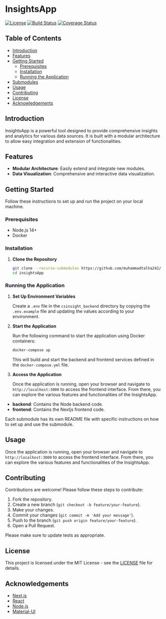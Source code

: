 # InsightsApp

[![License](https://img.shields.io/github/license/muhammadtalha242/insightsApp)](LICENSE)
[![Build Status](https://img.shields.io/github/actions/workflow/status/muhammadtalha242/insightsApp/build.yml)](https://github.com/muhammadtalha242/insightsApp/actions)
[![Coverage Status](https://img.shields.io/codecov/c/github/muhammadtalha242/insightsApp)](https://codecov.io/gh/muhammadtalha242/insightsApp)

## Table of Contents

- [Introduction](#introduction)
- [Features](#features)
- [Getting Started](#getting-started)
  - [Prerequisites](#prerequisites)
  - [Installation](#installation)
  - [Running the Application](#running-the-application)
- [Submodules](#submodules)
- [Usage](#usage)
- [Contributing](#contributing)
- [License](#license)
- [Acknowledgements](#acknowledgements)

## Introduction

InsightsApp is a powerful tool designed to provide comprehensive insights and analytics for various data sources. It is built with a modular architecture to allow easy integration and extension of functionalities.

## Features

- **Modular Architecture**: Easily extend and integrate new modules.
- **Data Visualization**: Comprehensive and interactive data visualization.

## Getting Started

Follow these instructions to set up and run the project on your local machine.

### Prerequisites

- Node.js 14+
- Docker

### Installation

1. **Clone the Repository**

    ```bash
    git clone --recurse-submodules https://github.com/muhammadtalha242/insightsApp.git
    cd insightsApp
    ```

### Running the Application

1. **Set Up Environment Variables**

    Create a `.env` file in the `csinsight_backend` directory by copying the `.env.example` file and updating the values according to your environment.

2. **Start the Application**

    Run the following command to start the application using Docker containers:

    ```bash
    docker-compose up
    ```

    This will build and start the backend and frontend services defined in the `docker-compose.yml` file.

3. **Access the Application**

    Once the application is running, open your browser and navigate to `http://localhost:3000` to access the frontend interface. From there, you can explore the various features and functionalities of the InsightsApp.

- **backend**: Contains the Node backend code.
- **frontend**: Contains the Nextjs frontend code.

Each submodule has its own README file with specific instructions on how to set up and use the submodule.

## Usage

Once the application is running, open your browser and navigate to `http://localhost:3000` to access the frontend interface. From there, you can explore the various features and functionalities of the InsightsApp.

## Contributing

Contributions are welcome! Please follow these steps to contribute:

1. Fork the repository.
2. Create a new branch (`git checkout -b feature/your-feature`).
3. Make your changes.
4. Commit your changes (`git commit -m 'Add your message'`).
5. Push to the branch (`git push origin feature/your-feature`).
6. Open a Pull Request.

Please make sure to update tests as appropriate.

## License

This project is licensed under the MIT License - see the [LICENSE](LICENSE) file for details.

## Acknowledgements

- [Next.js](https://nextjs.org/)
- [React](https://reactjs.org/)
- [Node.js](https://nodejs.org/)
- [Material-UI](https://material-ui.com/)

